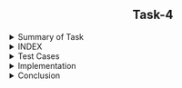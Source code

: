 <h2 align="center">Task-4</h2>

<details>
  <summary> Summary of Task </summary>
  <ul>
    <br>
    <li> Write a Test script in Shell.</li>
    <li> To create a TestScript to analyse reliability of the Evaluation script .</li>
  </ul>
</details>

<details>
<summary> INDEX </summary>
  <ul>
    <br>
    <li> Test cases</li>
    <li> Implementation </li>
    <li> Conclusion  </li>
  </ul>
  </details>
  
<details>
  <summary> Test Cases </summary>
  
|S.NO|Test Cases|Test Case Description|Expected Result|Test Status|
|:----:|:-----:|:-----:|:-----:|:-----:|
|1|**Published Url** |Spread sheet link published by using publish to web option from file of spreadsheet and select the .csv format |Url should be published|**PASS** |
|2|**The path of commands  is declared in Variable** |I declared the path of commands in variables in the configuration file which i used in the script file. |Path of command should be declare in the variable |**PASS**|
|3|**Google spread sheet downloaded in CSV format** |I used wget with -q option with url of the google spread sheet to download in csv format -q option is used for silently downloaded <br/> I used this $WGET $WGETOPT1 $MYURL01 and $MYURL02 the value of these variable extracting from the configuration file |Google spreadsheet in csv format should be downloaded |**PASS** |
|4|**Rename downloaded files**|Renamed  files by using mv command  <br/> I used this $MV $OLDFILENAME1 $NEWFILENAME1  the value of these variable extract from the configuration file |Files should be renamed|**PASS** |
|5 |**DISPLAY THE OUTPUT using configuration file** | I used the source of configuration file in the script and run the script  <br/> I used  this to extract the required column (awk -F "," '{print "Name :",$name1, "\n", "Sum :",$average1* z "\n", "Average :",$average1, "\n"}') |Script should be run and display the output |**PASS** |
|6 |**Adding the column in the spreadsheet** |Add the column in the spreadsheet and gives the word to all students |Output should be updated |**PASS** |
|7 |**Adding the row in the spreadsheet** |Add the row in the spreadsheet and gives the word in all the columns |Output should be updated |**PASS** |
|8 |**log file** |when script run all logs genrate in log file |log should be genrated successfully in log file |**pass** |
  
</details>


<details>
  <summary> Implementation </summary>
  
I have  create a new test script. In the first step we have downloaded the google sheet & added some content from previos evaluation script so that the test script can generate same kind of data formate to test or compair the output of both scripts. After that the generated output data will store in  datafile  folder. After that we will compair Script data file and Test data file using diff command.
  
 </details>
 
 <details>
  <summary> Conclusion </summary>
  
  I would like to share my experience while doing this work. The given script is doing its job correctly.
  
  </details>
